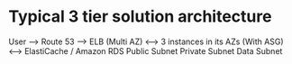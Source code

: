# Typical 3 tier solution architecture

User --> Route 53 --> ELB (Multi AZ) <--> 3 instances in its AZs (With ASG) <--> ElastiCache / Amazon RDS
                      Public Subnet                Private Subnet                      Data Subnet
